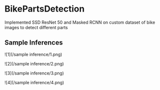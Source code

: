 # BikePartsDetection
Implemented SSD ResNet 50 and Masked RCNN on custom dataset of bike images to detect different parts

## Sample Inferences
![1](/sample inference/1.png)


![2](/sample inference/2.png)


![3](/sample inference/3.png)


![4](/sample inference/4.png)
